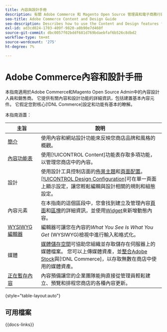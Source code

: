 ```yaml
---
title: 內容與設計手冊
description: 有關 Adobe Commerce 和 Magento Open Source 管理員和電子商務行銷人員適用的內容和設計功能的綜合資訊。
seo-title: Adobe Commerce Content and Design Guide
seo-description: Describes how to use the Content and Design features for Adobe Commerce and Magento Open Source.
exl-id: ad3cd024-1703-409f-9820-a0b90e7d460f
source-git-commit: dbc0057f02bddf681d769bdaebfaf6b526c8dbd2
workflow-type: tm+mt
source-wordcount: '275'
ht-degree: 7%

---
```


# Adobe Commerce內容和設計手冊

本指南適用於Adobe Commerce和Magento Open Source Admin中的內容設計人員和銷售商。 它提供有關內容和設計功能的詳細資訊，包括建置基本內容元件。 它假定您對核心[!DNL Commerce]設定和功能有基本的瞭解。

本指南涵蓋：

| 主旨 | 說明 |
| ------- | ----------- |
| [簡介](introduction.md) | 使用內容和網站設計功能來反映您商店品牌和風格的概觀。 |
| [內容功能表](content-menu.md) | 使用[!UICONTROL Content]功能表存取多項功能，以管理您商店中的內容。 |
| 設計 | 使用設計工具控制店面的[佈景主題](themes.md)和[頁面配置](page-layout.md)。 [[!UICONTROL Design Configuration]](configuration.md)可在單一頁面上顯示設定，讓您輕鬆編輯與設計相關的規則和組態設定。 |
| 內容元素 | 在本指南的這個區段中，您會找到建立及管理內容[頁面](pages.md)和[區塊](blocks.md)的詳細資訊，並使用[Widget](widgets.md)來新增動態內容。 |
| [WYSIWYG編輯器](editor.md) | 編輯器可讓您在內容的&#x200B;_What You See Is What You Get_ (WYSIWYG)檢視中進行輸入和格式化。 |
| 媒體 | [媒體儲存空間](media-storage.md)可協助您組織並存取儲存在伺服器上的媒體檔案。 您可以上傳媒體資產，並[整合Adobe Stock](adobe-stock.md)與[!DNL Commerce]，以存取無數在商店中使用的媒體資產。 |
| [正在暫存內容](content-staging.md) | 內容預備讓您的企業團隊能夠直接從管理員輕鬆建立、預覽和排程您商店的各種內容更新。 |

{style="table-layout:auto"}

## 可用檔案

{{docs-links}}
